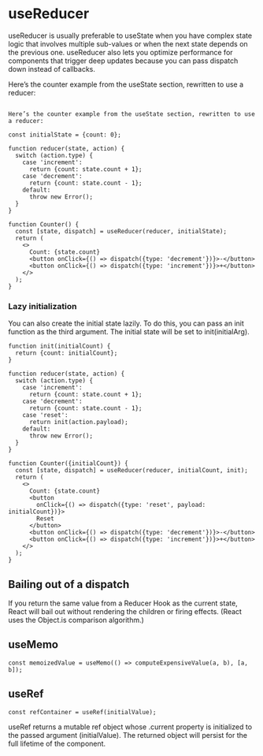 # useReducer


useReducer is usually preferable to useState when you have complex state logic that involves multiple sub-values or when the next state depends on the previous one. useReducer also lets you optimize performance for components that trigger deep updates because you can pass dispatch down instead of callbacks.

Here’s the counter example from the useState section, rewritten to use a reducer:

```

Here’s the counter example from the useState section, rewritten to use a reducer:

const initialState = {count: 0};

function reducer(state, action) {
  switch (action.type) {
    case 'increment':
      return {count: state.count + 1};
    case 'decrement':
      return {count: state.count - 1};
    default:
      throw new Error();
  }
}

function Counter() {
  const [state, dispatch] = useReducer(reducer, initialState);
  return (
    <>
      Count: {state.count}
      <button onClick={() => dispatch({type: 'decrement'})}>-</button>
      <button onClick={() => dispatch({type: 'increment'})}>+</button>
    </>
  );
}
```



### Lazy initialization

You can also create the initial state lazily. To do this, you can pass an init function as the third argument. The initial state will be set to init(initialArg).

```
function init(initialCount) {
  return {count: initialCount};
}

function reducer(state, action) {
  switch (action.type) {
    case 'increment':
      return {count: state.count + 1};
    case 'decrement':
      return {count: state.count - 1};
    case 'reset':
      return init(action.payload);
    default:
      throw new Error();
  }
}

function Counter({initialCount}) {
  const [state, dispatch] = useReducer(reducer, initialCount, init);
  return (
    <>
      Count: {state.count}
      <button
        onClick={() => dispatch({type: 'reset', payload: initialCount})}>
        Reset
      </button>
      <button onClick={() => dispatch({type: 'decrement'})}>-</button>
      <button onClick={() => dispatch({type: 'increment'})}>+</button>
    </>
  );
}

```

## Bailing out of a dispatch

If you return the same value from a Reducer Hook as the current state, React will bail out without rendering the children or firing effects. (React uses the Object.is comparison algorithm.)

## useMemo

```
const memoizedValue = useMemo(() => computeExpensiveValue(a, b), [a, b]);

```

## useRef

```
const refContainer = useRef(initialValue);
```

useRef returns a mutable ref object whose .current property is initialized to the passed argument (initialValue). The returned object will persist for the full lifetime of the component.



